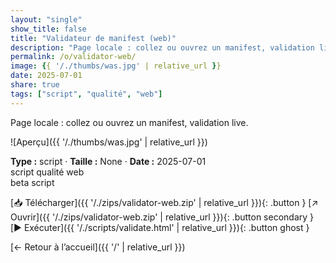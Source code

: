 ```yaml
---
layout: "single"
show_title: false
title: "Validateur de manifest (web)"
description: "Page locale : collez ou ouvrez un manifest, validation live."
permalink: /o/validator-web/
image: {{ '/./thumbs/was.jpg' | relative_url }}
date: 2025-07-01
share: true
tags: ["script", "qualité", "web"]
---
```



Page locale : collez ou ouvrez un manifest, validation live.

![Aperçu]({{ '/./thumbs/was.jpg' | relative_url }})

<div class="info-box"><strong>Type :</strong> script · <strong>Taille :</strong> None · <strong>Date :</strong> 2025-07-01</div>

<div class="tags"><span class="tag">script</span> <span class="tag">qualité</span> <span class="tag">web</span></div>

<div class="badges"><span class="badge">beta</span> <span class="badge">script</span></div>

[📥 Télécharger]({{ '/./zips/validator-web.zip' | relative_url }}){: .button }
[↗ Ouvrir]({{ '/./zips/validator-web.zip' | relative_url }}){: .button secondary }
[▶️ Exécuter]({{ '/./scripts/validate.html' | relative_url }}){: .button ghost }

[← Retour à l’accueil]({{ '/' | relative_url }})
